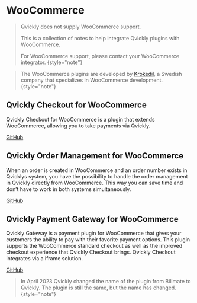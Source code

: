 # WooCommerce

> Qvickly does not supply WooCommerce support.
> 
> This is a collection of notes to help integrate Qvickly plugins with WooCommerce.
> 
> For WooCommerce support, please contact your WooCommerce integrator.
> {style="note"}

> The WooCommerce plugins are developed by [Krokedil](https://krokedil.se/produkt/qvickly-checkout/), a Swedish company that specializes in WooCommerce development.
> {style="note"}

## Qvickly Checkout for WooCommerce
Qvickly Checkout for WooCommerce is a plugin that extends WooCommerce, allowing you to take payments via Qvickly.

[GitHub](https://github.com/Billmate/billmate-checkout-for-woocommerce)

## Qvickly Order Management for WooCommerce
When an order is created in WooCommerce and an order number exists in Qvicklys system, you have the possibility to handle the order management in Qvickly directly from WooCommerce. This way you can save time and don’t have to work in both systems simultaneously.


[GitHub](https://github.com/Billmate/billmate-order-mangement-for-woocommerce)

## Qvickly Payment Gateway for WooCommerce
Qvickly Gateway is a payment plugin for WooCommerce that gives your customers the ability to pay with their favorite payment options. This plugin supports the WooCommerce standard checkout as well as the improved checkout experience that Qvickly Checkout brings. Qvickly Checkout integrates via a iframe solution.

[GitHub](https://github.com/Billmate/woocommerce)



> In April 2023 Qvickly changed the name of the plugin from Billmate to Qvickly. The plugin is still the same, but the name has changed.
> {style="note"}